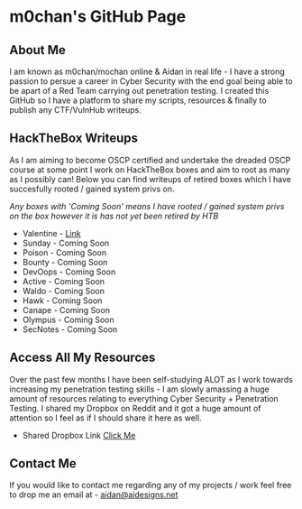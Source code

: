 # m0chan's GitHub Page

## About Me

I am known as m0chan/mochan online & Aidan in real life - I have a strong passion to persue a career in Cyber Security with the end goal being able to be apart of a Red Team carrying out penetration testing. I created this GitHub so I have a platform to share my scripts, resources & finally to publish any CTF/VulnHub writeups. 

## HackTheBox Writeups

As I am aiming to become OSCP certified and undertake the dreaded OSCP course at some point I work on HackTheBox boxes and aim to root as many as I possibly can! Below you can find writeups of retired boxes which I have succesfully rooted / gained system privs on. 

*Any boxes with 'Coming Soon' means I have rooted / gained system privs on the box however it is has not yet been retired by HTB*

* Valentine - [Link](https://github.com/m0chan/m0chan.github.io/blob/master/HackTheBox/ValentineHTB.md)
* Sunday - Coming Soon
* Poison - Coming Soon
* Bounty - Coming Soon
* DevOops - Coming Soon
* Active - Coming Soon
* Waldo - Coming Soon
* Hawk - Coming Soon
* Canape - Coming Soon
* Olympus - Coming Soon
* SecNotes - Coming Soon

## Access All My Resources

Over the past few months I have been self-studying ALOT as I work towards increasing my penetration testing skills - I am slowly amassing a huge amount of resources relating to everything Cyber Security + Penetration Testing. I shared my Dropbox on Reddit and it got a huge amount of attention so I feel as if I should share it here as well.

* Shared Dropbox Link [Click Me](https://www.dropbox.com/sh/ba0t59c5fnccgms/AACvUbUSflWB1_AAgj8okEUra?dl=0)

## Contact Me

If you would like to contact me regarding any of my projects / work feel free to drop me an email at - aidan@aidesigns.net

